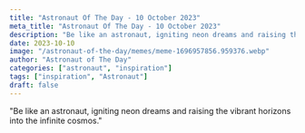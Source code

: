 ```yaml
---
title: "Astronaut Of The Day - 10 October 2023"
meta_title: "Astronaut Of The Day - 10 October 2023"
description: "Be like an astronaut, igniting neon dreams and raising the vibrant horizons into the infinite cosmos."
date: 2023-10-10
image: "/astronaut-of-the-day/memes/meme-1696957856.959376.webp"
author: "Astronaut of The Day"
categories: ["astronaut", "inspiration"]
tags: ["inspiration", "Astronaut"]
draft: false
---
```

"Be like an astronaut, igniting neon dreams and raising the vibrant horizons into the infinite cosmos."
        